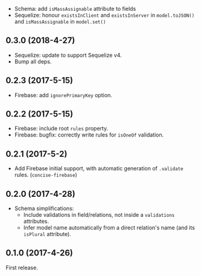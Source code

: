 - Schema: add `isMassAssignable` attribute to fields
- Sequelize: honour `existsInClient` and `existsInServer` in `model.toJSON()` and `isMassAssignable` in `model.set()`

## 0.3.0 (2018-4-27)

- Sequelize: update to support Sequelize v4.
- Bump all deps.

## 0.2.3 (2017-5-15)

- Firebase: add `ignorePrimaryKey` option.

## 0.2.2 (2017-5-15)

- Firebase: include root `rules` property.
- Firebase: bugfix: correctly write rules for `isOneOf` validation.

## 0.2.1 (2017-5-2)

- Add Firebase initial support, with automatic generation of `.validate` rules. (`concise-firebase`)

## 0.2.0 (2017-4-28)

- Schema simplifications:
  - Include validations in field/relations, not inside a `validations` attributes.
  - Infer model name automatically from a direct relation's name (and its `isPlural` attribute).

## 0.1.0 (2017-4-26)

First release.
